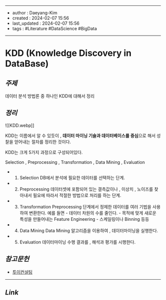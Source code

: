 
---
- author : Daeyang-Kim
- created : 2024-02-07 15:56
- last_updated : 2024-02-07 15:56
- tags : #Literature #DataScience #BigData
---

# KDD (Knowledge Discovery in DataBase)

## *주제*

데이터 분석 방법론 중 하나인 KDD에 대해서 정리

## *정리*

![[KDD.webp]]

KDD는 이름에서 알 수 있듯이 , <b>데이터 마이닝 기술과 데이터베이스를 중심</b>으로 해서 성찰을 얻어내는 절차를 정리한 것이다.

KDD는 크게 5가지 과정으로 구성되어있다.

Selection , Preprocessing , Transformation , Data Mining , Evaluation

- 1. Selection
		DB에서 분석에 필요한 데이터를 선택하는 단계.
- 2. Preprocessing
		데이터셋에 포함되어 있는 결측값이나 , 이상치 , 노이즈를 찾아내서 필요에 따라서 적절한 방법으로 처리를 하는 단계.
- 3. Transformation
		Preprocessing 단계에서 정제한 데이터를 여러 기법을 사용하여 변환한다.
		예를 들면
			- 데이터 차원의 수를 줄인다.
			- 목적에 맞게 새로운 특성을 만들어내는 Feature Engineering
			- 스케일링이나 Binning 등등
- 4. Data Mining
		Data Mining 알고리즘을 이용하여 , 데이터마이닝을 실행한다.
- 5. Evaluation
		데이터마이닝 수행 결과를 , 해석과 평가를 시행한다.

## *참고문헌*

- [투이컨설팅](https://www.2e.co.kr/news/articleView.html?idxno=301010)

---
## *Link*
